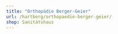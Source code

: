 ```yaml
---
title: "Orthopädie Berger-Geier"
url: /hartberg/orthopaedie-berger-geier/
shop: Sanitätshaus
---
```

